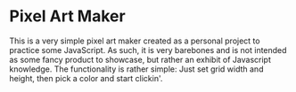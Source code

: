 # Pixel Art Maker
This is a very simple pixel art maker created as a personal project to practice some JavaScript. As such, it is very barebones and is not intended as some fancy product to showcase, but rather an exhibit of Javascript knowledge. The functionality is rather simple: Just set grid width and height, then pick a color and start clickin'. 